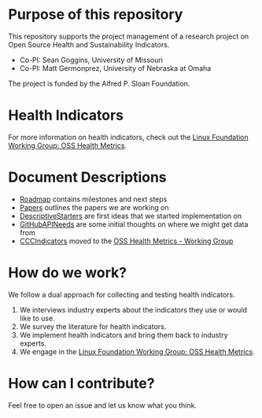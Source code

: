 # Purpose of this repository
This repository supports the project management of a research project on Open Source Health and Sustainability Indicators.

- Co-PI: Sean Goggins, University of Missouri
- Co-PI: Matt Germonprez, University of Nebraska at Omaha

The project is funded by the Alfred P. Sloan Foundation.

# Health Indicators
For more information on health indicators, check out the [Linux Foundation Working Group: OSS Health Metrics](https://wiki.linuxfoundation.org/oss-health-metrics/start).

# Document Descriptions
* [Roadmap](Roadmap.md) contains milestones and next steps
* [Papers](Papers.md) outlines the papers we are working on
* [DescriptiveStarters](DescriptiveStarters.md) are first ideas that we started implementation on
* [GitHubAPINeeds](GitHubAPINeeds.md) are some initial thoughts on where we might get data from
* [CCCIndicators](CCCIndicators.md) moved to the [OSS Health Metrics - Working Group](https://wiki.linuxfoundation.org/oss-health-metrics/metrics)

# How do we work?
We follow a dual approach for collecting and testing health indicators.

1. We interviews industry experts about the indicators they use or would like to use.
2. We survey the literature for health indicators.
3. We implement health indicators and bring them back to industry experts.
4. We engage in the [Linux Foundation Working Group: OSS Health Metrics](https://wiki.linuxfoundation.org/oss-health-metrics/start).

# How can I contribute?
Feel free to open an issue and let us know what you think.
